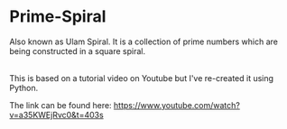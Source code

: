 # Prime-Spiral

Also known as Ulam Spiral.
It is a collection of prime numbers which are being constructed in a square spiral.

<br />
This is based on a tutorial video on Youtube but I've re-created it using Python.
<br />

The link can be found here: https://www.youtube.com/watch?v=a35KWEjRvc0&t=403s
